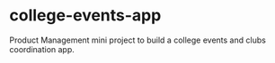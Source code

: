 # college-events-app
Product Management mini project to build a college events and clubs coordination app.
